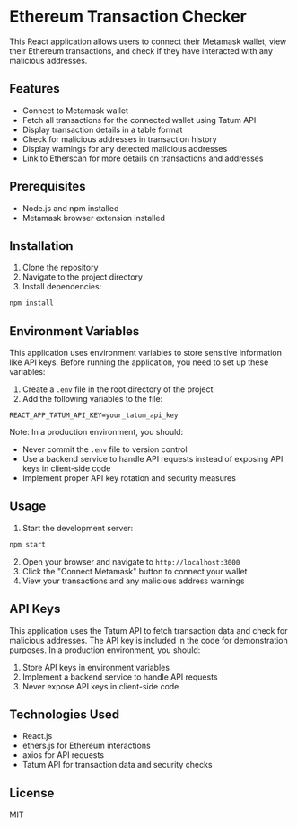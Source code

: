 # Ethereum Transaction Checker

This React application allows users to connect their Metamask wallet, view their Ethereum transactions, and check if they have interacted with any malicious addresses.

## Features

- Connect to Metamask wallet
- Fetch all transactions for the connected wallet using Tatum API
- Display transaction details in a table format
- Check for malicious addresses in transaction history
- Display warnings for any detected malicious addresses
- Link to Etherscan for more details on transactions and addresses

## Prerequisites

- Node.js and npm installed
- Metamask browser extension installed

## Installation

1. Clone the repository
2. Navigate to the project directory
3. Install dependencies:

```bash
npm install
```

## Environment Variables

This application uses environment variables to store sensitive information like API keys. Before running the application, you need to set up these variables:

1. Create a `.env` file in the root directory of the project
2. Add the following variables to the file:

```
REACT_APP_TATUM_API_KEY=your_tatum_api_key
```

Note: In a production environment, you should:
- Never commit the `.env` file to version control
- Use a backend service to handle API requests instead of exposing API keys in client-side code
- Implement proper API key rotation and security measures

## Usage

1. Start the development server:

```bash
npm start
```

2. Open your browser and navigate to `http://localhost:3000`
3. Click the "Connect Metamask" button to connect your wallet
4. View your transactions and any malicious address warnings

## API Keys

This application uses the Tatum API to fetch transaction data and check for malicious addresses. The API key is included in the code for demonstration purposes. In a production environment, you should:

1. Store API keys in environment variables
2. Implement a backend service to handle API requests
3. Never expose API keys in client-side code

## Technologies Used

- React.js
- ethers.js for Ethereum interactions
- axios for API requests
- Tatum API for transaction data and security checks

## License

MIT
